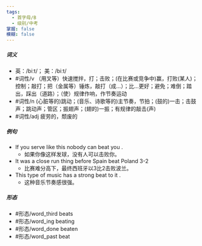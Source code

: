 ```yaml
---
tags:
  - 首字母/B
  - 级别/中考
掌握: false
模糊: false
---
```

##### 词义
- 英：/biːt/； 美：/biːt/
- #词性/v  （用叉等）快速搅拌，打；击败；(在比赛或竞争中)赢，打败(某人)；控制；敲打；把（金属等）锤炼，敲打（成…）；比…更好；避免；难倒；踏出，踩出（道路）；（使）规律作响，作节奏运动
- #词性/n  (心脏等的)跳动；(音乐、诗歌等的)主节奏，节拍；(鼓的)一击；击鼓声；跳动声；管区；振翅声；(翅的)一振；有规律的敲击(声)
- #词性/adj  疲劳的，颓废的
##### 例句
- If you serve like this nobody can beat you .
	- 如果你像这样发球，没有人可以击败你。
- It was a close run thing before Spain beat Poland 3-2
	- 比赛难分高下，最终西班牙以3比2击败波兰。
- This type of music has a strong beat to it .
	- 这种音乐节奏感很强。
##### 形态
- #形态/word_third beats
- #形态/word_ing beating
- #形态/word_done beaten
- #形态/word_past beat
